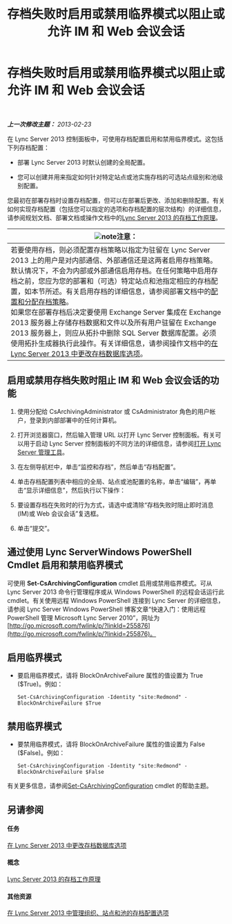 ﻿---
title: 存档失败时启用或禁用临界模式以阻止或允许 IM 和 Web 会议会话
TOCTitle: 存档失败时启用或禁用临界模式以阻止或允许 IM 和 Web 会议会话
ms:assetid: fafdcd2e-b778-4ed5-a25f-09208aa3b699
ms:mtpsurl: https://technet.microsoft.com/zh-cn/library/Gg182609(v=OCS.15)
ms:contentKeyID: 49314817
ms.date: 05/19/2016
mtps_version: v=OCS.15
ms.translationtype: HT
---

# 存档失败时启用或禁用临界模式以阻止或允许 IM 和 Web 会议会话

 

_**上一次修改主题：** 2013-02-23_

在 Lync Server 2013 控制面板中，可使用存档配置启用和禁用临界模式。这包括下列存档配置：

  - 部署 Lync Server 2013 时默认创建的全局配置。

  - 您可以创建并用来指定如何针对特定站点或池实施存档的可选站点级别和池级别配置。

您最初在部署存档时设置存档配置，但可以在部署后更改、添加和删除配置。有关如何实现存档配置（包括您可以指定的选项和存档配置的层次结构）的详细信息，请参阅规划文档、部署文档或操作文档中的[Lync Server 2013 的存档工作原理](lync-server-2013-how-archiving-works.md)。

<table>
<thead>
<tr class="header">
<th><img src="images/Dn783119.note(OCS.15).gif" title="note" alt="note" />注意：</th>
</tr>
</thead>
<tbody>
<tr class="odd">
<td>若要使用存档，则必须配置存档策略以指定为驻留在 Lync Server 2013 上的用户是对内部通信、外部通信还是这两者启用存档策略。默认情况下，不会为内部或外部通信启用存档。在任何策略中启用存档之前，您应为您的部署和（可选）特定站点和池指定相应的存档配置，如本节所述。有关启用存档的详细信息，请参阅部署文档中的<a href="lync-server-2013-configuring-and-assigning-archiving-policies.md">配置和分配存档策略</a>。<br />
如果您在部署存档后决定要使用 Exchange Server 集成在 Exchange 2013 服务器上存储存档数据和文件以及所有用户驻留在 Exchange 2013 服务器上，则应从拓扑中删除 SQL Server 数据库配置。必须使用拓扑生成器执行此操作。有关详细信息，请参阅操作文档中的<a href="lync-server-2013-changing-archiving-database-options.md">在 Lync Server 2013 中更改存档数据库选项</a>。</td>
</tr>
</tbody>
</table>


## 启用或禁用存档失败时阻止 IM 和 Web 会议会话的功能

1.  使用分配给 CsArchivingAdministrator 或 CsAdministrator 角色的用户帐户，登录到内部部署中的任何计算机。

2.  打开浏览器窗口，然后输入管理 URL 以打开 Lync Server 控制面板。有关可以用于启动 Lync Server 控制面板的不同方法的详细信息，请参阅[打开 Lync Server 管理工具](lync-server-2013-open-lync-server-administrative-tools.md)。

3.  在左侧导航栏中，单击“监控和存档”，然后单击“存档配置”。

4.  单击存档配置列表中相应的全局、站点或池配置的名称，单击“编辑”，再单击“显示详细信息”，然后执行以下操作：

5.  要设置存档在失败时的行为方式，请选中或清除“存档失败时阻止即时消息(IM)或 Web 会议会话”复选框。

6.  单击“提交”。

## 通过使用 Lync ServerWindows PowerShell Cmdlet 启用和禁用临界模式

可使用 **Set-CsArchivingConfiguration** cmdlet 启用或禁用临界模式。可从 Lync Server 2013 命令行管理程序或从 Windows PowerShell 的远程会话运行此 cmdlet。有关使用远程 Windows PowerShell 连接到 Lync Server 的详细信息，请参阅 Lync Server Windows PowerShell 博客文章“快速入门：使用远程 PowerShell 管理 Microsoft Lync Server 2010”，网址为 [http://go.microsoft.com/fwlink/p/?linkId=255876](http://go.microsoft.com/fwlink/p/?linkid=255876)。

## 启用临界模式

  - 要启用临界模式，请将 BlockOnArchiveFailure 属性的值设置为 True ($True)。例如：
    
        Set-CsArchivingConfiguration -Identity "site:Redmond" -BlockOnArchiveFailure $True

## 禁用临界模式

  - 要禁用临界模式，请将 BlockOnArchiveFailure 属性的值设置为 False ($False)。例如：
    
        Set-CsArchivingConfiguration -Identity "site:Redmond" -BlockOnArchiveFailure $False

有关更多信息，请参阅[Set-CsArchivingConfiguration](https://docs.microsoft.com/en-us/powershell/module/skype/Set-CsArchivingConfiguration) cmdlet 的帮助主题。

## 另请参阅

#### 任务

[在 Lync Server 2013 中更改存档数据库选项](lync-server-2013-changing-archiving-database-options.md)  

#### 概念

[Lync Server 2013 的存档工作原理](lync-server-2013-how-archiving-works.md)  

#### 其他资源

[在 Lync Server 2013 中管理组织、站点和池的存档配置选项](lync-server-2013-managing-archiving-configuration-options-for-your-organization-sites-and-pools.md)

